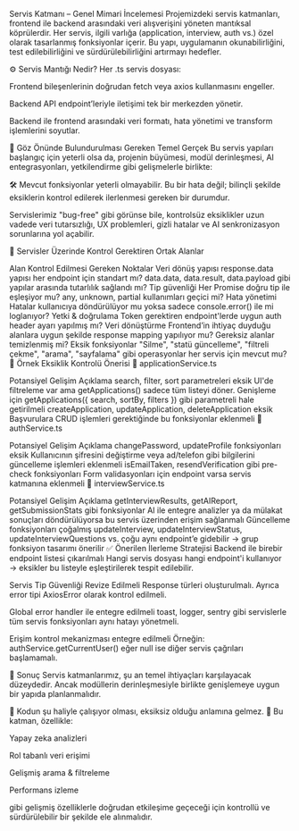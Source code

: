 Servis Katmanı – Genel Mimari İncelemesi
Projemizdeki servis katmanları, frontend ile backend arasındaki veri alışverişini yöneten mantıksal köprülerdir. Her servis, ilgili varlığa (application, interview, auth vs.) özel olarak tasarlanmış fonksiyonlar içerir. Bu yapı, uygulamanın okunabilirliğini, test edilebilirliğini ve sürdürülebilirliğini artırmayı hedefler.

⚙️ Servis Mantığı Nedir?
Her .ts servis dosyası:

Frontend bileşenlerinin doğrudan fetch veya axios kullanmasını engeller.

Backend API endpoint’leriyle iletişimi tek bir merkezden yönetir.

Backend ile frontend arasındaki veri formatı, hata yönetimi ve transform işlemlerini soyutlar.

📌 Göz Önünde Bulundurulması Gereken Temel Gerçek
Bu servis yapıları başlangıç için yeterli olsa da, projenin büyümesi, modül derinleşmesi, AI entegrasyonları, yetkilendirme gibi gelişmelerle birlikte:

🛠️ Mevcut fonksiyonlar yeterli olmayabilir.
Bu bir hata değil; bilinçli şekilde eksiklerin kontrol edilerek ilerlenmesi gereken bir durumdur.

Servislerimiz "bug-free" gibi görünse bile, kontrolsüz eksiklikler uzun vadede veri tutarsızlığı, UX problemleri, gizli hatalar ve AI senkronizasyon sorunlarına yol açabilir.

🧭 Servisler Üzerinde Kontrol Gerektiren Ortak Alanlar

Alan Kontrol Edilmesi Gereken Noktalar
Veri dönüş yapısı response.data yapısı her endpoint için standart mı? data.data, data.result, data.payload gibi yapılar arasında tutarlılık sağlandı mı?
Tip güvenliği Her Promise<T> doğru tip ile eşleşiyor mu? any, unknown, partial kullanımları geçici mi?
Hata yönetimi Hatalar kullanıcıya döndürülüyor mu yoksa sadece console.error() ile mi loglanıyor?
Yetki & doğrulama Token gerektiren endpoint'lerde uygun auth header ayarı yapılmış mı?
Veri dönüştürme Frontend’in ihtiyaç duyduğu alanlara uygun şekilde response mapping yapılıyor mu? Gereksiz alanlar temizlenmiş mi?
Eksik fonksiyonlar "Silme", "statü güncelleme", "filtreli çekme", "arama", "sayfalama" gibi operasyonlar her servis için mevcut mu?
📌 Örnek Eksiklik Kontrolü Önerisi
🔎 applicationService.ts

Potansiyel Gelişim Açıklama
search, filter, sort parametreleri eksik UI'de filtreleme var ama getApplications() sadece tüm listeyi döner. Genişleme için getApplications({ search, sortBy, filters }) gibi parametreli hale getirilmeli
createApplication, updateApplication, deleteApplication eksik Başvurulara CRUD işlemleri gerektiğinde bu fonksiyonlar eklenmeli
🔐 authService.ts

Potansiyel Gelişim Açıklama
changePassword, updateProfile fonksiyonları eksik Kullanıcının şifresini değiştirme veya ad/telefon gibi bilgilerini güncelleme işlemleri eklenmeli
isEmailTaken, resendVerification gibi pre-check fonksiyonları Form validasyonları için endpoint varsa servis katmanına eklenmeli
📅 interviewService.ts

Potansiyel Gelişim Açıklama
getInterviewResults, getAIReport, getSubmissionStats gibi fonksiyonlar AI ile entegre analizler ya da mülakat sonuçları döndürülüyorsa bu servis üzerinden erişim sağlanmalı
Güncelleme fonksiyonları çoğalmış updateInterview, updateInterviewStatus, updateInterviewQuestions vs. çoğu aynı endpoint’e gidebilir → grup fonksiyon tasarımı önerilir
✅ Önerilen İlerleme Stratejisi
Backend ile birebir endpoint listesi çıkarılmalı
Hangi servis dosyası hangi endpoint'i kullanıyor → eksikler bu listeyle eşleştirilerek tespit edilebilir.

Servis Tip Güvenliği Revize Edilmeli
Response<T> türleri oluşturulmalı. Ayrıca error tipi AxiosError olarak kontrol edilmeli.

Global error handler ile entegre edilmeli
toast, logger, sentry gibi servislerle tüm servis fonksiyonları aynı hatayı yönetmeli.

Erişim kontrol mekanizması entegre edilmeli
Örneğin: authService.getCurrentUser() eğer null ise diğer servis çağrıları başlamamalı.

📌 Sonuç
Servis katmanlarımız, şu an temel ihtiyaçları karşılayacak düzeydedir. Ancak modüllerin derinleşmesiyle birlikte genişlemeye uygun bir yapıda planlanmalıdır.

🔄 Kodun şu haliyle çalışıyor olması, eksiksiz olduğu anlamına gelmez.
🧠 Bu katman, özellikle:

Yapay zeka analizleri

Rol tabanlı veri erişimi

Gelişmiş arama & filtreleme

Performans izleme

gibi gelişmiş özelliklerle doğrudan etkileşime geçeceği için kontrollü ve sürdürülebilir bir şekilde ele alınmalıdır.
